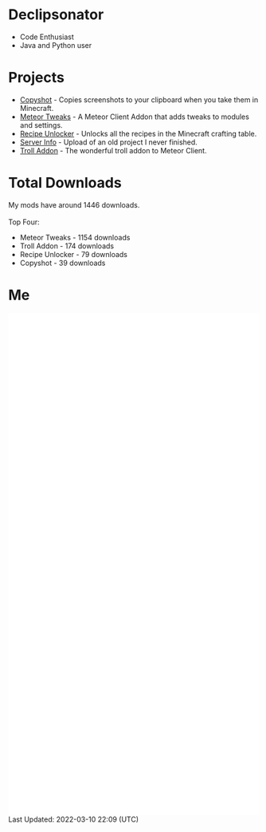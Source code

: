 # Declipsonator
- Code Enthusiast
- Java and Python user
# Projects
- [Copyshot](https://github.com/Declipsonator/Copyshot) - Copies screenshots to your clipboard when you take them in Minecraft.
- [Meteor Tweaks](https://github.com/Declipsonator/Meteor-Tweaks) - A Meteor Client Addon that adds tweaks to modules and settings.
- [Recipe Unlocker](https://github.com/Declipsonator/Recipe-Unlocker) - Unlocks all the recipes in the Minecraft crafting table.
- [Server Info](https://github.com/Declipsonator/Server-Info) - Upload of an old project I never finished.
- [Troll Addon](https://github.com/Declipsonator/Troll-Addon) - The wonderful troll addon to Meteor Client.


# Total Downloads
My mods have around 1446 downloads. \
\
Top Four:
- Meteor Tweaks - 1154 downloads  
- Troll Addon - 174 downloads  
- Recipe Unlocker - 79 downloads  
- Copyshot - 39 downloads  


# Me
<img align="center" src="/github-metrics.svg" alt="Metrics">
Last Updated: 2022-03-10 22:09 (UTC)
